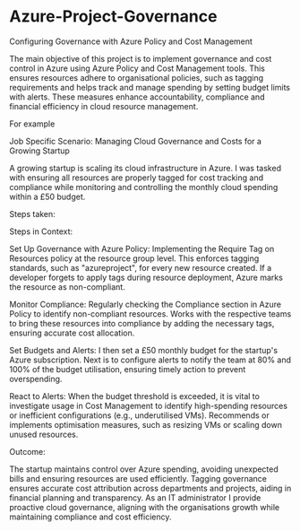 # Azure-Project-Governance
Configuring Governance with Azure Policy and Cost Management

The main objective of this project is to implement governance and cost control in Azure using Azure Policy and Cost Management tools. This ensures resources adhere to organisational policies, such as tagging requirements and helps track and manage spending by setting budget limits with alerts. These measures enhance accountability, compliance and financial efficiency in cloud resource management.

For example

Job Specific Scenario: Managing Cloud Governance and Costs for a Growing Startup

A growing startup is scaling its cloud infrastructure in Azure. I was tasked with ensuring all resources are properly tagged for cost tracking and compliance while monitoring and controlling the monthly cloud spending within a £50 budget.

Steps taken:

Steps in Context:

Set Up Governance with Azure Policy:
Implementing the Require Tag on Resources policy at the resource group level. This enforces tagging standards, such as "azureproject", for every new resource created. If a developer forgets to apply tags during resource deployment, Azure marks the resource as non-compliant.

Monitor Compliance:
Regularly checking the Compliance section in Azure Policy to identify non-compliant resources.
Works with the respective teams to bring these resources into compliance by adding the necessary tags, ensuring accurate cost allocation.

Set Budgets and Alerts:
I then set a £50 monthly budget for the startup's Azure subscription.
Next is to configure alerts to notify the team at 80% and 100% of the budget utilisation, ensuring timely action to prevent overspending.

React to Alerts:
When the budget threshold is exceeded, it is vital to investigate usage in Cost Management to identify high-spending resources or inefficient configurations (e.g., underutilised VMs).
Recommends or implements optimisation measures, such as resizing VMs or scaling down unused resources.

Outcome:

The startup maintains control over Azure spending, avoiding unexpected bills and ensuring resources are used efficiently.
Tagging governance ensures accurate cost attribution across departments and projects, aiding in financial planning and transparency.
As an IT administrator I provide proactive cloud governance, aligning with the organisations growth while maintaining compliance and cost efficiency.
